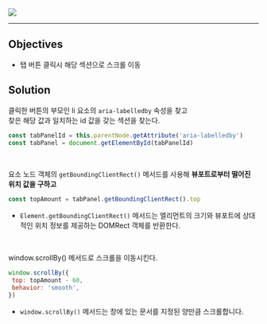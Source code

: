 <img src="https://user-images.githubusercontent.com/92071025/220087147-a64b5bfe-7f60-4578-a8b0-3e274df968a4.gif" />

<hr />

## Objectives

* 탭 버튼 클릭시 해당 섹션으로 스크롤 이동

## Solution

클릭한 버튼의 부모인 li 요소의 <code>aria-labelledby</code> 속성을 찾고<br /> 찾은 해당 값과 일치하는 id 값을 갖는 섹션을 찾는다. <br />

```javascript
const tabPanelId = this.parentNode.getAttribute('aria-labelledby')
const tabPanel = document.getElementById(tabPanelId)
```

<br />

요소 노드 객체의 <code>getBoundingClientRect()</code> 메서드를 사용해 <strong>뷰포트로부터 떨어진 위치 값을 구하고</strong>

```javascript
const topAmount = tabPanel.getBoundingClientRect().top
```

* <code>Element.getBoundingClientRect()</code> 메서드는 엘리먼트의 크기와 뷰포트에 상대적인 위치 정보를 제공하는 DOMRect 객체를 반환한다.

<br />

 window.scrollBy() 메서드로 스크롤을 이동시킨다.

 ```javascript
window.scrollBy({
  top: topAmount - 60,
  behavior: 'smooth',
})
 ```

 * <code>window.scrollBy()</code> 메서드는 창에 있는 문서를 지정된 양만큼 스크롤합니다.